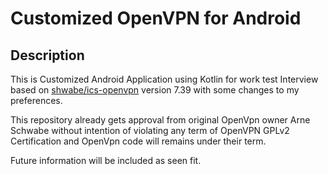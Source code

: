Customized OpenVPN for Android
=============

Description
------------
This is Customized Android Application using Kotlin for work test Interview based on [shwabe/ics-openvpn](https://github.com/schwabe/ics-openvpn) version 7.39 with some changes to my preferences.

This repository already gets approval from original OpenVpn owner Arne Schwabe without intention of violating any term of OpenVPN GPLv2 Certification and OpenVpn code will remains under their term.

Future information will be included as seen fit.
